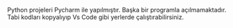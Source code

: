 Python projeleri Pycharm ile yapılmıştır. Başka bir programla açılmamaktadır. Tabi kodları kopyalıyıp Vs Code gibi yerlerde çalıştırabilirsiniz.
